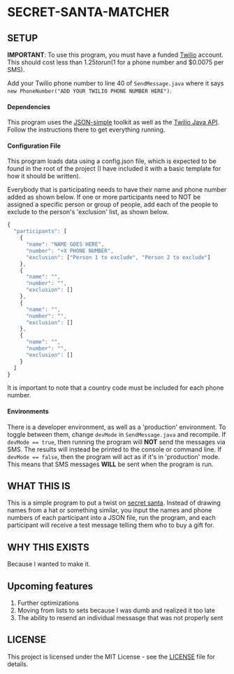 # SECRET-SANTA-MATCHER

## SETUP

**IMPORTANT**: To use this program, you must have a funded [Twilio](https://www.twilio.com/) account. This should cost less than $1.25 to run ($1 for a phone number and $0.0075 per SMS).

Add your Twilio phone number to line 40 of `SendMessage.java` where it says `new PhoneNumber("ADD YOUR TWILIO PHONE NUMBER HERE")`.

#### Dependencies
This program uses the [JSON-simple](https://code.google.com/archive/p/json-simple/) toolkit as well as the [Twilio Java API](https://www.twilio.com/docs/libraries/java). Follow the instructions there to get everything running.

#### Configuration File
This program loads data using a config.json file, which is expected to be found in the root of the project (I have included it with a basic template for how it should be written).

Everybody that is participating needs to have their name and phone number added as shown below. If one or more participants need to NOT be assigned a specific person or group of people, add each of the people to exclude to the person's 'exclusion' list, as shown below.

```js
{
  "participants": [
    {
      "name": "NAME GOES HERE",
      "number": "+X PHONE NUMBER",
      "exclusion": ["Person 1 to exclude", "Person 2 to exclude"]
    },
    {
      "name": "",
      "number": "",
      "exclusion": []
    },
    {
      "name": "",
      "number": "",
      "exclusion": []
    },
    {
      "name": "",
      "number": "",
      "exclusion": []
    }
  ]
}
```
It is important to note that a country code must be included for each phone number.

#### Environments
There is a developer environment, as well as a 'production' environment. To toggle between them, change `devMode` in `SendMessage.java` and recompile. If `devMode == true`, then running the program will **NOT** send the messages via SMS. The results will instead be printed to the console or command line. If `devMode == false`, then the program will act as if it's in 'production' mode. This means that SMS messages **WILL** be sent when the program is run.

## WHAT THIS IS
This is a simple program to put a twist on [secret santa](https://en.wikipedia.org/wiki/Secret_Santa). Instead of drawing names from a hat or something similar, you input the names and phone numbers of each participant into a JSON file, run the program, and each participant will receive a test message telling them who to buy a gift for.


## WHY THIS EXISTS
Because I wanted to make it.

## Upcoming features
1. Further optimizations
2. Moving from lists to sets because I was dumb and realized it too late
3. The ability to resend an individual messasge that was not properly sent

## LICENSE
This project is licensed under the MIT License - see the [LICENSE](LICENSE) file for details.
